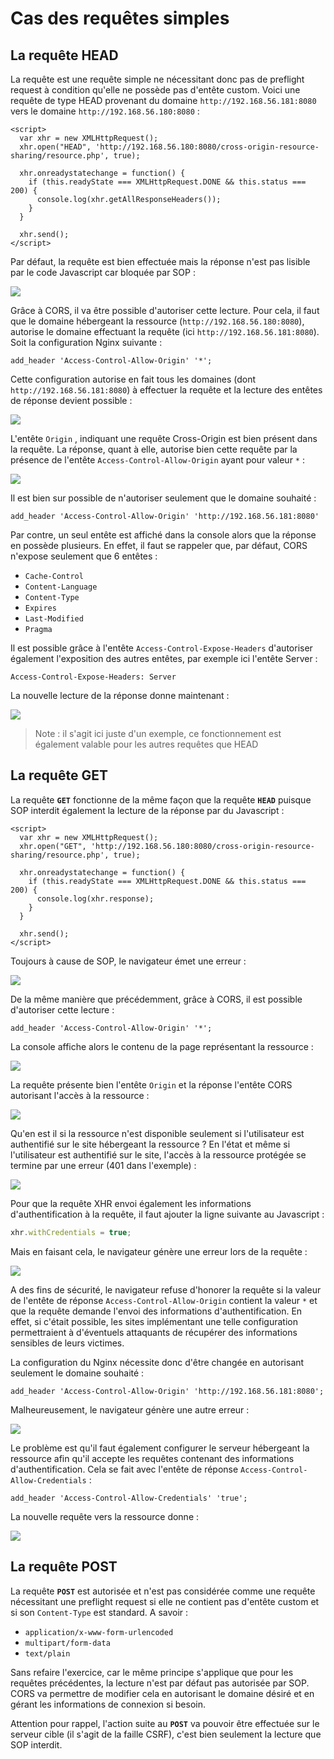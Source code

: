 # Cas des requêtes simples

## La requête HEAD

La requête est une requête simple ne nécessitant donc pas de preflight request à condition qu'elle ne possède pas d'entête custom. Voici une requête de type HEAD provenant du domaine `http://192.168.56.181:8080` vers le domaine `http://192.168.56.180:8080` :

```markup
<script>            
  var xhr = new XMLHttpRequest();            
  xhr.open("HEAD", 'http://192.168.56.180:8080/cross-origin-resource-sharing/resource.php', true);
  
  xhr.onreadystatechange = function() {
    if (this.readyState === XMLHttpRequest.DONE && this.status === 200) {
      console.log(xhr.getAllResponseHeaders());                    
    }
  }
​
  xhr.send();
</script>
```

Par défaut, la requête est bien effectuée mais la réponse n'est pas lisible par le code Javascript car bloquée par SOP :

![](../../.gitbook/assets/a570837c80e6af5bf1f770830d8a239c.png)

Grâce à CORS, il va être possible d'autoriser cette lecture. Pour cela, il faut que le domaine hébergeant la ressource \(`http://192.168.56.180:8080`\), autorise le domaine effectuant la requête \(ici `http://192.168.56.181:8080`\). Soit la configuration Nginx suivante :

```text
add_header 'Access-Control-Allow-Origin' '*';
```

Cette configuration autorise en fait tous les domaines \(dont `http://192.168.56.181:8080`\) à effectuer la requête et la lecture des entêtes de réponse devient possible :

![](../../.gitbook/assets/33bd2048090c92e6b75c1ce7a2237954.png)

L'entête `Origin` , indiquant une requête Cross-Origin est bien présent dans la requête. La réponse, quant à elle, autorise bien cette requête par la présence de l'entête `Access-Control-Allow-Origin` ayant pour valeur `*` :

![](../../.gitbook/assets/bdcd672586b84761fa192255bbe8a13c.png)

Il est bien sur possible de n'autoriser seulement que le domaine souhaité :

```text
add_header 'Access-Control-Allow-Origin' 'http://192.168.56.181:8080'
```

Par contre, un seul entête est affiché dans la console alors que la réponse en possède plusieurs. En effet, il faut se rappeler que, par défaut, CORS n'expose seulement que 6 entêtes :

* `Cache-Control`
* `Content-Language`
* `Content-Type`
* `Expires`
* `Last-Modified`
* `Pragma`

Il est possible grâce à l'entête `Access-Control-Expose-Headers` d'autoriser également l'exposition des autres entêtes, par exemple ici l'entête Server :

```text
Access-Control-Expose-Headers: Server
```

La nouvelle lecture de la réponse donne maintenant :

![](../../.gitbook/assets/982255f4ef732b1209b20ca4aab851fc.png)

> Note : il s'agit ici juste d'un exemple, ce fonctionnement est également valable pour les autres requêtes que HEAD

## La requête GET

La requête **`GET`** fonctionne de la même façon que la requête **`HEAD`** puisque SOP interdit également la lecture de la réponse par du Javascript :

```markup
<script>            
  var xhr = new XMLHttpRequest();            
  xhr.open("GET", 'http://192.168.56.180:8080/cross-origin-resource-sharing/resource.php', true);
  
  xhr.onreadystatechange = function() {
    if (this.readyState === XMLHttpRequest.DONE && this.status === 200) {
      console.log(xhr.response);                    
    }
  }
​
  xhr.send();
</script>
```

Toujours à cause de SOP, le navigateur émet une erreur :

![](../../.gitbook/assets/bf91c8d5ba99160a64f48e70b95f86c9.png)

De la même manière que précédemment, grâce à CORS, il est possible d'autoriser cette lecture :

```text
add_header 'Access-Control-Allow-Origin' '*';
```

La console affiche alors le contenu de la page représentant la ressource :

![](../../.gitbook/assets/5a83ba7c23d2979c4a9fdf9a7a6f5324.png)

La requête présente bien l'entête `Origin` et la réponse l'entête CORS autorisant l'accès à la ressource :

![](../../.gitbook/assets/7534fd07762294fba19a7e002ec7a1cb.png)

Qu'en est il si la ressource n'est disponible seulement si l'utilisateur est authentifié sur le site hébergeant la ressource ? En l'état et même si l'utilisateur est authentifié sur le site, l'accès à la ressource protégée se termine par une erreur \(401 dans l'exemple\) :

![](../../.gitbook/assets/d3c60b31b71aec48c1e8b7d9ddedd292.png)

Pour que la requête XHR envoi également les informations d'authentification à la requête, il faut ajouter la ligne suivante au Javascript :

```javascript
xhr.withCredentials = true;
```

Mais en faisant cela, le navigateur génère une erreur lors de la requête :

![](../../.gitbook/assets/7e387ed176bd27dc0b0e7171219162c4.png)

A des fins de sécurité, le navigateur refuse d'honorer la requête si la valeur de l'entête de réponse `Access-Control-Allow-Origin` contient la valeur `*` et que la requête demande l'envoi des informations d'authentification. En effet, si c'était possible, les sites implémentant une telle configuration permettraient à d'éventuels attaquants de récupérer des informations sensibles de leurs victimes.

La configuration du Nginx nécessite donc d'être changée en autorisant seulement le domaine souhaité :

```text
add_header 'Access-Control-Allow-Origin' 'http://192.168.56.181:8080';
```

Malheureusement, le navigateur génère une autre erreur :

![](../../.gitbook/assets/4c6884cdf949577ce5132ef724bf48e9.png)

Le problème est qu'il faut également configurer le serveur hébergeant la ressource afin qu'il accepte les requêtes contenant des informations d'authentification. Cela se fait avec l'entête de réponse `Access-Control-Allow-Credentials` :

```text
add_header 'Access-Control-Allow-Credentials' 'true';
```

La nouvelle requête vers la ressource donne :

![](../../.gitbook/assets/2e1c6c76f4ad746f0641cce33d06bbf3.png)

## La requête POST

La requête **`POST`** est autorisée et n'est pas considérée comme une requête nécessitant une preflight request si elle ne contient pas d'entête custom et si son `Content-Type` est standard. A savoir :

* `application/x-www-form-urlencoded`
* `multipart/form-data`
* `text/plain`

Sans refaire l'exercice, car le même principe s'applique que pour les requêtes précédentes, la lecture n'est par défaut pas autorisée par SOP. CORS va permettre de modifier cela en autorisant le domaine désiré et en gérant les informations de connexion si besoin.

Attention pour rappel, l'action suite au **`POST`** va pouvoir être effectuée sur le serveur cible \(il s'agit de la faille CSRF\), c'est bien seulement la lecture que SOP interdit.

